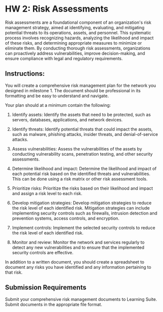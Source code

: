 # HW 2: Risk Assessments

Risk assessments are a foundational component of an organization's risk management strategy, aimed at identifying, evaluating, and mitigating potential threats to its operations, assets, and personnel. This systematic process involves recognizing hazards, analyzing the likelihood and impact of these risks, and determining appropriate measures to minimize or eliminate them. By conducting thorough risk assessments, organizations can proactively address vulnerabilities, improve decision-making, and ensure compliance with legal and regulatory requirements.

## Instructions:

You will create a comprehensive risk management plan for the network you designed in milestone 1. The document should be professional in its formatting and be easy to understand and navigate.

Your plan should at a minimum contain the following:

1. Identify assets: Identify the assets that need to be protected, such as servers, databases, applications, and network devices.

1. Identify threats: Identify potential threats that could impact the assets, such as malware, phishing attacks, insider threats, and denial-of-service attacks.

1. Assess vulnerabilities: Assess the vulnerabilities of the assets by conducting vulnerability scans, penetration testing, and other security assessments.

1. Determine likelihood and impact: Determine the likelihood and impact of each potential risk based on the identified threats and vulnerabilities. This can be done using a risk matrix or other risk assessment tools.

1. Prioritize risks: Prioritize the risks based on their likelihood and impact and assign a risk level to each risk.

1. Develop mitigation strategies: Develop mitigation strategies to reduce the risk level of each identified risk. Mitigation strategies can include implementing security controls such as firewalls, intrusion detection and prevention systems, access controls, and encryption.

1. Implement controls: Implement the selected security controls to reduce the risk level of each identified risk.

1. Monitor and review: Monitor the network and services regularly to detect any new vulnerabilities and to ensure that the implemented security controls are effective.

In addition to a written document, you should create a spreadsheet to document any risks you have identified and any information pertaining to that risk.

## Submission Requirements

Submit your comprehensive risk management documents to Learning Suite. Submit documents in the appropriate file format.

